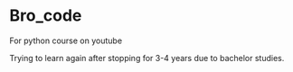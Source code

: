 # Bro_code
For python course on youtube

Trying to learn again after stopping for 3-4 years due to bachelor studies.
